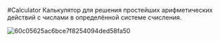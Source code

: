 #Calculator
Калькулятор для решения простейших арифметических действий с числами в определённой системе счисления.

![60c05625ac6bce7f8254094ded58fa50](https://github.com/N1ckName192/Calculator/assets/85516400/25bfaea0-5bb7-4074-a980-dd3214c7b0b4)

